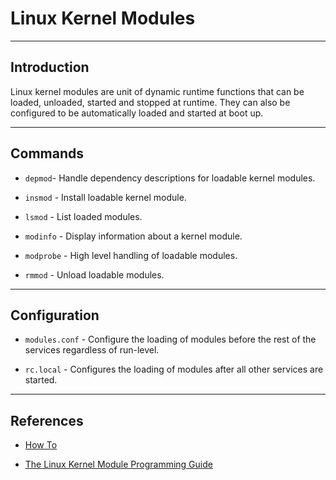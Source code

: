 # Linux Kernel Modules

---

## Introduction

Linux kernel modules are unit of dynamic runtime functions that can be loaded, unloaded, started and stopped at runtime. They can also be configured to be automatically loaded and started at boot up.

---

## Commands

* `depmod`- Handle dependency descriptions for loadable kernel modules.

* `insmod` - Install loadable kernel module.

* `lsmod` - List loaded modules.

* `modinfo` - Display information about a kernel module.

* `modprobe` - High level handling of loadable modules.

* `rmmod` - Unload loadable modules.

---

## Configuration

* `modules.conf` - Configure the loading of modules before the rest of the services regardless of run-level.

* `rc.local` - Configures the loading of modules after all other services are started.

---

## References

* [How To](http://edoceo.com/howto/kernel-modules)

* [The Linux Kernel Module Programming Guide](http://tldp.org/LDP/lkmpg/2.6/html/lkmpg.html)